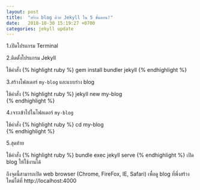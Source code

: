 ```yaml
---
layout: post
title:  "สร้าง blog ด้วย Jekyll ใน 5 ขั้นตอน!"
date:   2018-10-30 15:19:27 +0700
categories: jekyll update
---
```


1.เปิดโปรแกรม Terminal

2.ติดตั้งโปรแกรม Jekyll 

ใช้คำสั่ง 
{% highlight ruby %}
gem install bundler jekyll
{% endhighlight %}

3.สร้างโฟลเดอร์ `my-blog` และแบบร่าง blog 

ใช้คำสั่ง 
{% highlight ruby %}
jekyll new my-blog         
{% endhighlight %}

4.เจาะเข้าไปในโฟลเดอร์ `my-blog` 

ใช้คำสั่ง 
{% highlight ruby %}
cd my-blog                 
{% endhighlight %}

5.สุดท้าย 

ใช้คำสั่ง 
{% highlight ruby %}
bundle exec jekyll serve
{% endhighlight %}
เปิด blog ให้ใช้งานได้

ถึงจุดนี้สามารถเปิด web browser (Chrome, FireFox, IE, Safari) 
เพื่อดู blog ที่พึ่งสร้างใหม่ได้ที่ http://localhost:4000






